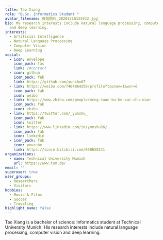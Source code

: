```yaml
---
title: Tao Xiang
role: "B.Sc. Informatics Student "
avatar_filename: 微信图片_20201210135932.jpg
bio: My research interests include natural language processing, computer vision
  and deep learning.
interests:
  - Artificial Intelligence
  - Natural Language Processing
  - Computer Vision
  - Deep Learning
social:
  - icon: envelope
    icon_pack: fas
    link: /#contact
  - icon: github
    icon_pack: fab
    link: https://github.com/yunshu67
  - link: https://weibo.com/7464864259/profile?topnav=1&wvr=6
    icon_pack: fab
    icon: weibo
  - link: https://www.zhihu.com/people/meng-huan-bu-ke-zai-chu-xian
    icon_pack: fab
    icon: zhihu
  - link: https://twitter.com/_yunshu_
    icon_pack: fab
    icon: twitter
  - link: https://www.linkedin.com/in/yunshu86/
    icon_pack: fab
    icon: linkedin
  - icon_pack: fab
    icon: youtube
    link: https://space.bilibili.com/660658331
organizations:
  - name: Technical University Munich
    url: https://www.tum.de/
email: ""
superuser: true
user_groups:
  - Researchers
  - Visitors
hobbies:
  - Music & Films
  - Soccer
  - Traveling
highlight_name: false
---
```

Tao Xiang is a bachelor of science: Informatics student at Technical University Munich. His research interests include natural language processing, computer vision and deep learning.